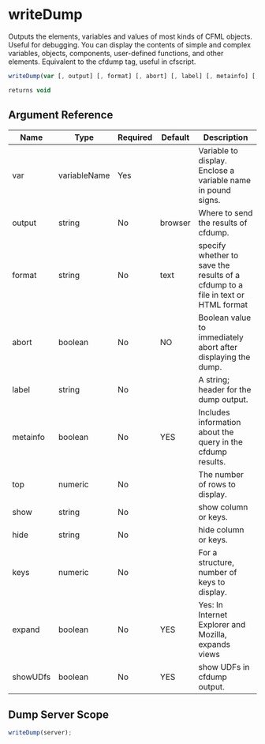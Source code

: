 # writeDump

Outputs the elements, variables and values of most kinds of CFML objects. Useful for debugging. You can display the contents of simple and complex variables, objects, components, user-defined functions, and other elements. Equivalent to the cfdump tag, useful in cfscript.

```javascript
writeDump(var [, output] [, format] [, abort] [, label] [, metainfo] [, top] [, show] [, hide] [, keys] [, expand] [, showUDFs])
```

```javascript
returns void
```

## Argument Reference

| Name | Type | Required | Default | Description |
| --- | --- | --- | --- | --- |
| var | variableName | Yes |  | Variable to display. Enclose a variable name in pound<br /> signs. |
| output | string | No | browser | Where to send the results of cfdump. |
| format | string | No | text | specify whether to save the results of a cfdump to a file in text or HTML format |
| abort | boolean | No | NO | Boolean value to immediately abort after displaying the dump. |
| label | string | No |  | A string; header for the dump output. |
| metainfo | boolean | No | YES | Includes information about the query in the cfdump results. |
| top | numeric | No |  | The number of rows to display. |
| show | string | No |  | show column or keys. |
| hide | string | No |  | hide column or keys. |
| keys | numeric | No |  | For a structure, number of keys to display. |
| expand | boolean | No | YES | Yes: In Internet Explorer and Mozilla, expands views |
| showUDfs | boolean | No | YES | show UDFs in cfdump output. |

## Dump Server Scope

```javascript
writeDump(server);
```
